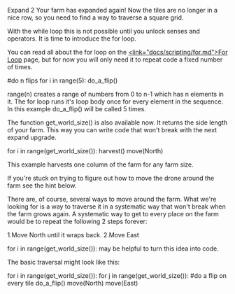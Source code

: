Expand 2</size>
</line-height>
Your farm has expanded again! Now the tiles are no longer in a nice row, so you need to find a way to traverse a square grid.

With the while loop this is not possible until you unlock senses and operators.
It is time to introduce the for loop.

You can read all about the for loop on the <u><link="docs/scripting/for.md">For Loop</link></u> page, but for now you will only need it to repeat code a fixed number of times.

#do n flips
for i in range(5):
	do_a_flip()

range(n) creates a range of numbers from 0 to n-1 which has n elements in it. The for loop runs it's loop body once for every element in the sequence. In this example do_a_flip() will be called 5 times.

The function get_world_size() is also available now. It returns the side length of your farm. This way you can write code that won't break with the next expand upgrade.

for i in range(get_world_size()):
	harvest()
	move(North)

This example harvests one column of the farm for any farm size.

If you're stuck on trying to figure out how to move the drone around the farm see the hint below.


There are, of course, several ways to move around the farm.
What we're looking for is a way to traverse it in a systematic way that won't break when the farm grows again.
A systematic way to get to every place on the farm would be to repeat the following 2 steps forever:

1.Move North until it wraps back.
2.Move East

for i in range(get_world_size()): may be helpful to turn this idea into code.


The basic traversal might look like this:

for i in range(get_world_size()):
	for j in range(get_world_size()):
		#do a flip on every tile
		do_a_flip()
		move(North)
	move(East)

